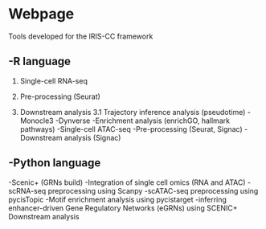 # Webpage
Tools developed for the IRIS-CC framework

-R language
-
1. Single-cell RNA-seq

  2. Pre-processing (Seurat)
  3. Downstream analysis
    3.1 Trajectory inference analysis (pseudotime)
      -Monocle3
      -Dynverse
    -Enrichment analysis (enrichGO, hallmark pathways)
-Single-cell ATAC-seq
  -Pre-processing (Seurat, Signac)
  -Downstream analysis (Signac)


-Python language
-
-Scenic+ (GRNs build)
  -Integration of single cell omics (RNA and ATAC)
    -scRNA-seq preprocessing using Scanpy
    -scATAC-seq preprocessing using pycisTopic
    -Motif enrichment analysis using pycistarget
    -inferring enhancer-driven Gene Regulatory Networks (eGRNs) using SCENIC+
Downstream analysis

